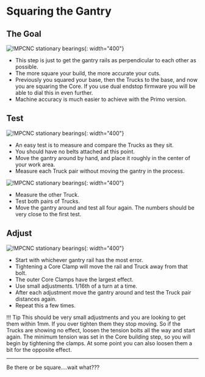 # Squaring the Gantry

## The Goal

![!MPCNC stationary bearings](https://www.v1engineering.com/wp-content/uploads/2020/06/OverHead-scaled.jpg){: width="400"}

* This step is just to get the gantry rails as perpendicular to each other as possible.
* The more square your build, the more accurate your cuts.
* Previously you squared your base, then the Trucks to the base, and now you are squaring the Core. If you use dual endstop firmware you will be able to dial this in even further.
* Machine accuracy is much easier to achieve with the Primo version.

## Test

![!MPCNC stationary bearings](https://www.v1engineering.com/wp-content/uploads/2020/06/NearSide-scaled.jpg){: width="400"}

* An easy test is to measure and compare the Trucks as they sit.
* You should have no belts attached at this point.
* Move the gantry around by hand, and place it roughly in the center of your work area.
* Measure each Truck pair without moving the gantry in the process.


![!MPCNC stationary bearings](https://www.v1engineering.com/wp-content/uploads/2020/06/FarSide-scaled.jpg){: width="400"}

* Measure the other Truck.
* Test both pairs of Trucks.
* Move the gantry around and test all four again. The numbers should be very close to the first test.

## Adjust

![!MPCNC stationary bearings](https://www.v1engineering.com/wp-content/uploads/2020/06/OverHead-Diagram-scaled.jpg){: width="400"}

* Start with whichever gantry rail has the most error.
* Tightening a Core Clamp will move the rail and Truck away from that bolt. 
* The outer Core Clamps have the largest effect.
* Use small adjustments. 1/16th of a turn at a time.
* After each adjustment move the gantry around and test the Truck pair distances again.
* Repeat this a few times.

!!! Tip
    This should be very small adjustments and you are looking to get them within 1mm. If you
    over tighten them they stop moving. So if the Trucks are showing no effect, loosen the tension
    bolts all the way and start again. The minimum tension was set in the Core building step,
    so you will begin by tightening the clamps. At some point you can also loosen them a bit for the
    opposite effect.

___

Be there or be square....wait what???
